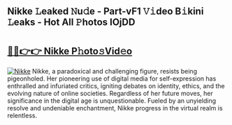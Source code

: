 ## Nikke 𝙻eaked 𝙽u𝚍e - Part-vF1 𝚅𝚒deo B𝚒kini 𝙻eaks - Hot All 𝙿hotos IOjDD

# <h2><a href="http://ld092m.urlbe.top/?page=Nikke">🔗🔗👉👉 Nikke P𝚑oto𝚜Vid𝚎o</a></h2>

[![Nikke](https://i.imgur.com/eBuTRDB.gif)](http://ld092m.urlbe.top/?page=Nikke)
Nikke, a paradoxical and challenging figure, resists being pigeonholed. Her pioneering use of digital media for self-expression has enthralled and infuriated critics, igniting debates on identity, ethics, and the evolving nature of online societies. Regardless of her future moves, her significance in the digital age is unquestionable. Fueled by an unyielding resolve and undeniable enchantment, Nikke progress in the virtual realm is relentless.
